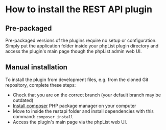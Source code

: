# How to install the REST API plugin

## Pre-packaged

Pre-packaged versions of the plugins require no setup or configuration. Simply
put the application folder inside your phpList plugin directory and access
the plugin's main page though the phpList admin web UI.

## Manual installation

To install the plugin from development files, e.g. from the cloned Git
repository, complete these steps:

* Check that you are on the correct branch (your default branch may be outdated)
* [Install composer](https://getcomposer.org/download/) PHP package manager on your computer
* Move to inside the restapi folder and install dependencies with this command: ```composer install```
* Access the plugin's main page via the phpList web UI.
